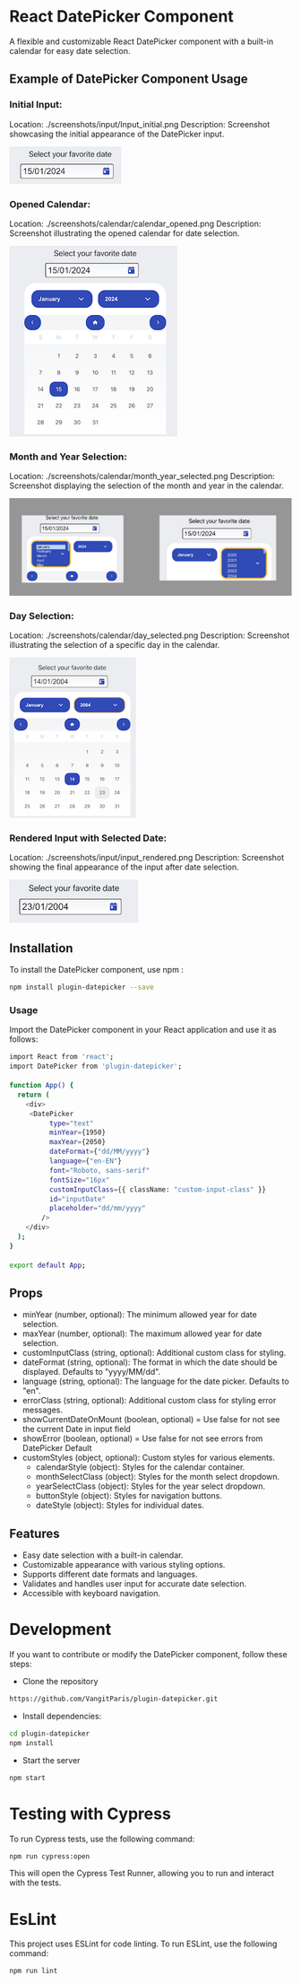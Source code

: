 # React DatePicker Component

A flexible and customizable React DatePicker component with a built-in calendar for easy date selection.

## Example of DatePicker Component Usage

### Initial Input:

Location: ./screenshots/input/Input_initial.png
Description: Screenshot showcasing the initial appearance of the DatePicker input.

![Input initial](./screenshots/input/Input_initial.png)

### Opened Calendar:

Location: ./screenshots/calendar/calendar_opened.png
Description: Screenshot illustrating the opened calendar for date selection.

![Calendar opened](./screenshots/calendar/calendar_opened.png)

### Month and Year Selection:

Location: ./screenshots/calendar/month_year_selected.png
Description: Screenshot displaying the selection of the month and year in the calendar.

![Select month and year](./screenshots/calendar/month_year_selected.png)

### Day Selection:

Location: ./screenshots/calendar/day_selected.png
Description: Screenshot illustrating the selection of a specific day in the calendar.

![Select Day](./screenshots/calendar/day_selected.png)

### Rendered Input with Selected Date:

Location: ./screenshots/input/input_rendered.png
Description: Screenshot showing the final appearance of the input after date selection.

![Input rendered](./screenshots/input/input_rendered.png)

## Installation

To install the DatePicker component, use npm :

```bash
npm install plugin-datepicker --save
```

### Usage

Import the DatePicker component in your React application and use it as follows:

```bash
import React from 'react';
import DatePicker from 'plugin-datepicker';

function App() {
  return (
    <div>
     <DatePicker
          type="text"
          minYear={1950}
          maxYear={2050}
          dateFormat={"dd/MM/yyyy"}
          language={"en-EN"}
          font="Roboto, sans-serif"
          fontSize="16px"
          customInputClass={{ className: "custom-input-class" }}
          id="inputDate"
          placeholder="dd/mm/yyyy"
        />
    </div>
  );
}

export default App;
```

## Props

- minYear (number, optional): The minimum allowed year for date selection.
- maxYear (number, optional): The maximum allowed year for date selection.
- customInputClass (string, optional): Additional custom class for styling.
- dateFormat (string, optional): The format in which the date should be displayed. Defaults to "yyyy/MM/dd".
- language (string, optional): The language for the date picker. Defaults to "en".
- errorClass (string, optional): Additional custom class for styling error messages.
- showCurrentDateOnMount (boolean, optional) = Use false for not see the current Date in input field
- showError (boolean, optional) = Use false for not see errors from DatePicker Default
- customStyles (object, optional): Custom styles for various elements.
  - calendarStyle (object): Styles for the calendar container.
  - monthSelectClass (object): Styles for the month select dropdown.
  - yearSelectClass (object): Styles for the year select dropdown.
  - buttonStyle (object): Styles for navigation buttons.
  - dateStyle (object): Styles for individual dates.
 

## Features

- Easy date selection with a built-in calendar.
- Customizable appearance with various styling options.
- Supports different date formats and languages.
- Validates and handles user input for accurate date selection.
- Accessible with keyboard navigation.

# Development

If you want to contribute or modify the DatePicker component, follow these steps:

- Clone the repository

```bash
https://github.com/VangitParis/plugin-datepicker.git
```

- Install dependencies:

```bash
cd plugin-datepicker
npm install
```

- Start the server

```bash
npm start
```

# Testing with Cypress

To run Cypress tests, use the following command:

```bash
npm run cypress:open
```

This will open the Cypress Test Runner, allowing you to run and interact with the tests.

# EsLint

This project uses ESLint for code linting. To run ESLint, use the following command:

```bash
npm run lint
```
